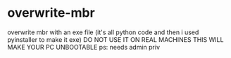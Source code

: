 # overwrite-mbr
overwrite mbr with an exe file (it's all python code and then i used pyinstaller to make it exe) 
DO NOT USE IT ON REAL MACHINES THIS WILL MAKE YOUR PC UNBOOTABLE
ps: needs admin priv

